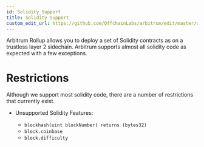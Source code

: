 ```yaml
---
id: Solidity_Support
title: Solidity Support
custom_edit_url: https://github.com/OffchainLabs/arbitrum/edit/master/docs/Solidity_Support.md
---
```


Arbitrum Rollup allows you to deploy a set of Solidity contracts as on a trustless layer 2 sidechain. Arbitrum supports almost all solidity code as expected with a few exceptions.

# Restrictions

Although we support most solidity code, there are a number of restrictions that currently exist.

- Unsupported Solidity Features:

  - `blockhash(uint blockNumber) returns (bytes32)`
  - `block.coinbase`
  - `block.difficulty`
